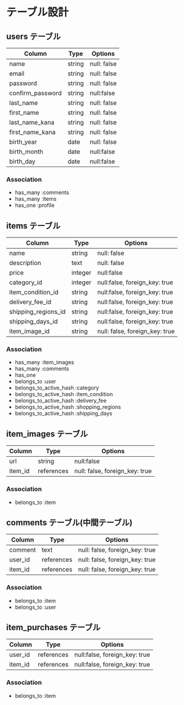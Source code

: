 
# テーブル設計

## users テーブル

| Column   | Type   | Options     |
| -------- | ------ | ----------- |
| name     | string | null: false |
| email    | string | null: false |
| password | string | null: false |
| confirm_password | string | null:false |
| last_name  | string | null: false |
| first_name | string | null: false |
| last_name_kana | string | null: false |
| first_name_kana | string | null: false |
| birth_year | date | null: false |
| birth_month | date | null:false |
| birth_day | date | null:false |

### Association

- has_many :comments
- has_many :items
- has_one :profile

## items テーブル

| Column  | Type    | Options                        |
| ------- | ------- | ------------------------------ |
| name | string | null: false |
| description | text | null: false |
| price | integer | null:false |
| category_id | integer | null:false, foreign_key: true |
| item_condition_id | string | null:false, foreign_key: true |
| delivery_fee_id | string | null:false, foreign_key: true |
| shipping_regions_id | string | null:false, foreign_key: true |
| shipping_days_id | string | null:false, foreign_key: true |
| item_image_id | string | null: false, foreign_key: true |


### Association

- has_many :item_images
- has_many :comments
- has_one 
- belongs_to :user
- belongs_to_active_hash :category
- belongs_to_active_hash :item_condition
- belongs_to_active_hash :delivery_fee
- belongs_to_active_hash :shopping_regions
- belongs_to_active_hash :shipping_days

## item_images テーブル

| Column  | Type    | Options                        |
| ------- | ------- | ------------------------------ |
| url | string | null:false |
| item_id | references | null: false, foreign_key: true |

### Association

- belongs_to :item

## comments テーブル(中間テーブル)

| Column  | Type    | Options                        |
| ------- | ------- | ------------------------------ |
| comment | text | null: false, foreign_key: true |
| user_id | references | null: false, foreign_key: true |
| item_id | references | null: false, foreign_key: true |

### Association

- belongs_to :item
- belongs_to :user

## item_purchases テーブル

| Column  | Type    | Options                        |
| ------- |  ------- | ------------------------------ |
| user_id | references | null:false, foreign_key: true |
| item_id | references | null:false, foreign_key: true |

### Association

- belongs_to :item